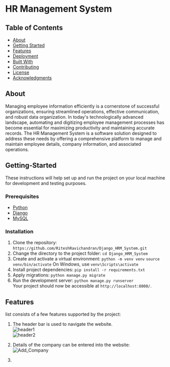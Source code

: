 # HR Management System

## Table of Contents
- [About](#about)
- [Getting Started](#getting-started)
- [Features](#features)
- [Deployment](#deployment)
- [Built With](#built-with)
- [Contributing](#contributing)
- [License](#license)
- [Acknowledgments](#acknowledgments)

## About
Managing employee information efficiently is a cornerstone of successful organizations, ensuring streamlined operations, effective communication, and robust data organization. In today's technologically advanced landscape, automating and digitizing employee management processes has become essential for maximizing productivity and maintaining accurate records. The HR Management System is a software solution designed to address these needs by offering a comprehensive platform to manage and maintain employee details, company information, and associated operations.

## Getting-Started
These instructions will help set up and run the project on your local machine for development and testing purposes.

### Prerequisites
- [Python](https://www.python.org/downloads/)
- [Django](https://www.djangoproject.com/)
- [MySQL](https://www.mysql.com/)

### Installation
1. Clone the repository: ```https://github.com/RiteshRavichandran/Django_HRM_System.git```
2. Change the directory to the project folder: ```cd Django_HRM_System```
3. Create and activate a virtual environment:
   ```python -m venv venv```
   ```source venv/bin/activate```
   On Windows, use `venv\Scripts\activate`
4. Install project dependencies: ```pip install -r requirements.txt```
5. Apply migrations: ```python manage.py migrate```
6. Run the development server: ```python manage.py runserver```
<br/>Your project should now be accessible at `http://localhost:8000/`.

## Features
 list consists of a few features supported by the project:
1. The header bar is used to navigate the website.<br/>
   ![header1](https://github.com/RiteshRavichandran/Django_HRM_System/assets/72683075/9b077dcd-c373-4484-8adf-7b4d426278b4)<br/>
   ![header2](https://github.com/RiteshRavichandran/Django_HRM_System/assets/72683075/3f1935b2-a289-470b-ae78-d610d6ea0d61)

2. Details of the company can be entered into the website:
   ![Add_Company](https://github.com/RiteshRavichandran/Django_HRM_System/assets/72683075/2c5a9bde-d12e-4052-a39c-f0f243aca658)

3. 
